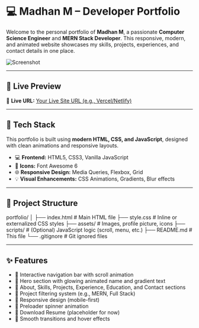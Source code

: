 # 💻 Madhan M – Developer Portfolio

Welcome to the personal portfolio of **Madhan M**, a passionate **Computer Science Engineer** and **MERN Stack Developer**. This responsive, modern, and animated website showcases my skills, projects, experiences, and contact details in one place.

![Screenshot](./screenshot.png) <!-- Optional: Replace with actual screenshot image -->

---

## 📌 Live Preview

🚀 **Live URL:** [Your Live Site URL (e.g., Vercel/Netlify)](https://your-live-link.vercel.app)

---

## 🧩 Tech Stack

This portfolio is built using **modern HTML, CSS, and JavaScript**, designed with clean animations and responsive layouts.

- 💻 **Frontend:** HTML5, CSS3, Vanilla JavaScript
- 🎨 **Icons:** Font Awesome 6
- 🌐 **Responsive Design:** Media Queries, Flexbox, Grid
- 💡 **Visual Enhancements:** CSS Animations, Gradients, Blur effects

---

## 📁 Project Structure

portfolio/
│
├── index.html # Main HTML file
├── style.css # Inline or externalized CSS styles
├── assets/ # Images, profile picture, icons
├── scripts/ # (Optional) JavaScript logic (scroll, menu, etc.)
├── README.md # This file
└── .gitignore # Git ignored files


---

## ✨ Features

- 🔹 Interactive navigation bar with scroll animation
- 🔹 Hero section with glowing animated name and gradient text
- 🔹 About, Skills, Projects, Experience, Education, and Contact sections
- 🔹 Project filtering system (e.g., MERN, Full Stack)
- 🔹 Responsive design (mobile-first)
- 🔹 Preloader spinner animation
- 🔹 Download Resume (placeholder for now)
- 🔹 Smooth transitions and hover effects
